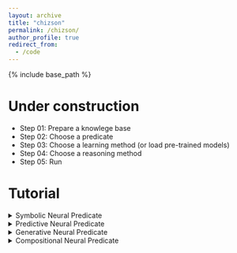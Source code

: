 ```yaml
---
layout: archive
title: "chizson"
permalink: /chizson/
author_profile: true
redirect_from:
  - /code
---
```


{% include base_path %}

Under construction
======

* Step 01: Prepare a knowlege base
* Step 02: Choose a predicate
* Step 03: Choose a learning method (or load pre-trained models)
* Step 04: Choose a reasoning method
* Step 05: Run


Tutorial
======


<details>
 <summary>Symbolic Neural Predicate</summary>

  <ul>
    <li> Auto-Encoder NP </li>  
    <li> RBM Predicate </li>
  </ul>
</details>

<details>
 <summary>Predictive Neural Predicate</summary>

</details>

<details>
 <summary>Generative Neural Predicate</summary>

</details>

<details>
 <summary>Compositional Neural Predicate</summary>
    
    <ul>
     <il> Compositional Neural Predicate </il>
     <il> DBN Predicate</il>
    </ul>
</details>	